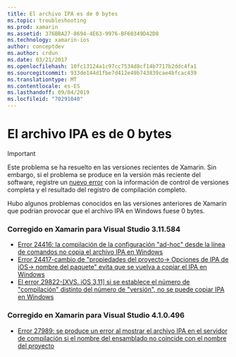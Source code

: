 ```yaml
---
title: El archivo IPA es de 0 bytes
ms.topic: troubleshooting
ms.prod: xamarin
ms.assetid: 376BBA27-8694-4E63-9976-BF60349D42D8
ms.technology: xamarin-ios
author: conceptdev
ms.author: crdun
ms.date: 03/21/2017
ms.openlocfilehash: 10fc13124a1c97cc7534d8cf14b7717b2ddc4fa1
ms.sourcegitcommit: 933de144d1fbe7d412e49b743839cae4bfcac439
ms.translationtype: MT
ms.contentlocale: es-ES
ms.lasthandoff: 09/04/2019
ms.locfileid: "70291040"
---
```

# <a name="ipa-file-is-0-bytes"></a>El archivo IPA es de 0 bytes

> [!IMPORTANT]
> Este problema se ha resuelto en las versiones recientes de Xamarin. Sin embargo, si el problema se produce en la versión más reciente del software, registre un [nuevo error](~/cross-platform/troubleshooting/questions/howto-file-bug.md) con la información de control de versiones completa y el resultado del registro de compilación completo.



Hubo algunos problemas conocidos en las versiones anteriores de Xamarin que podrían provocar que el archivo IPA en Windows fuese 0 bytes. 

### <a name="fixed-in-xamarin-for-visual-studio-311584"></a>Corregido en Xamarin para Visual Studio 3.11.584 
- [Error 24416: la compilación de la configuración "ad-hoc" desde la línea de comandos no copia el archivo IPA en Windows](https://bugzilla.xamarin.com/show_bug.cgi?id=24416)
- [Error 24417-cambio de "propiedades del proyecto-> Opciones de IPA de iOS-> nombre del paquete" evita que se vuelva a copiar el IPA en Windows](https://bugzilla.xamarin.com/show_bug.cgi?id=24417)
- [El error 29822-[XVS. iOS 3,11] si se establece el número de "compilación" distinto del número de "versión", no se puede copiar IPA en Windows](https://bugzilla.xamarin.com/show_bug.cgi?id=29822)

### <a name="fixed-in-xamarin-for-visual-studio-410496"></a>Corregido en Xamarin para Visual Studio 4.1.0.496
- [Error 27989: se produce un error al mostrar el archivo IPA en el servidor de compilación si el nombre del ensamblado no coincide con el nombre del proyecto](https://bugzilla.xamarin.com/show_bug.cgi?id=27989)
